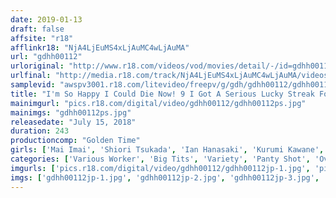 ```yaml
---
date: 2019-01-13
draft: false
affsite: "r18"
afflinkr18: "NjA4LjEuMS4xLjAuMC4wLjAuMA"
url: "gdhh00112"
urloriginal: "http://www.r18.com/videos/vod/movies/detail/-/id=gdhh00112"
urlfinal: "http://media.r18.com/track/NjA4LjEuMS4xLjAuMC4wLjAuMA/videos/vod/movies/detail/-/id=gdhh00112"
samplevid: "awspv3001.r18.com/litevideo/freepv/g/gdh/gdhh00112/gdhh00112_dmb_w.mp4"
title: "I'm So Happy I Could Die Now! 9 I Got A Serious Lucky Streak For A Day Full Of Excessive Sex! My Dreams Were Cumming True Over And Over Again, So Much That My Nose Wouldn't Stop Bleeding!"
mainimgurl: "pics.r18.com/digital/video/gdhh00112/gdhh00112ps.jpg"
mainimgs: "gdhh00112ps.jpg"
releasedate: "July 15, 2018"
duration: 243
productioncomp: "Golden Time"
girls: ['Mai Imai', 'Shiori Tsukada', 'Ian Hanasaki', 'Kurumi Kawane', 'Nene Sakura', 'Kurumi Tamaki', 'MIRANO', 'Rui Airi', 'Marina Yuzuki', 'Rina Yuzuki']
categories: ['Various Worker', 'Big Tits', 'Variety', 'Panty Shot', 'Over 4 Hours', 'Hi-Def']
imgurls: ['pics.r18.com/digital/video/gdhh00112/gdhh00112jp-1.jpg', 'pics.r18.com/digital/video/gdhh00112/gdhh00112jp-2.jpg', 'pics.r18.com/digital/video/gdhh00112/gdhh00112jp-3.jpg', 'pics.r18.com/digital/video/gdhh00112/gdhh00112jp-4.jpg', 'pics.r18.com/digital/video/gdhh00112/gdhh00112jp-5.jpg', 'pics.r18.com/digital/video/gdhh00112/gdhh00112jp-6.jpg', 'pics.r18.com/digital/video/gdhh00112/gdhh00112jp-7.jpg', 'pics.r18.com/digital/video/gdhh00112/gdhh00112jp-8.jpg', 'pics.r18.com/digital/video/gdhh00112/gdhh00112jp-9.jpg', 'pics.r18.com/digital/video/gdhh00112/gdhh00112jp-10.jpg', 'pics.r18.com/digital/video/gdhh00112/gdhh00112jp-11.jpg', 'pics.r18.com/digital/video/gdhh00112/gdhh00112jp-12.jpg', 'pics.r18.com/digital/video/gdhh00112/gdhh00112jp-13.jpg', 'pics.r18.com/digital/video/gdhh00112/gdhh00112jp-14.jpg', 'pics.r18.com/digital/video/gdhh00112/gdhh00112jp-15.jpg', 'pics.r18.com/digital/video/gdhh00112/gdhh00112jp-16.jpg', 'pics.r18.com/digital/video/gdhh00112/gdhh00112jp-17.jpg', 'pics.r18.com/digital/video/gdhh00112/gdhh00112jp-18.jpg', 'pics.r18.com/digital/video/gdhh00112/gdhh00112jp-19.jpg', 'pics.r18.com/digital/video/gdhh00112/gdhh00112jp-20.jpg']
imgs: ['gdhh00112jp-1.jpg', 'gdhh00112jp-2.jpg', 'gdhh00112jp-3.jpg', 'gdhh00112jp-4.jpg', 'gdhh00112jp-5.jpg', 'gdhh00112jp-6.jpg', 'gdhh00112jp-7.jpg', 'gdhh00112jp-8.jpg', 'gdhh00112jp-9.jpg', 'gdhh00112jp-10.jpg', 'gdhh00112jp-11.jpg', 'gdhh00112jp-12.jpg', 'gdhh00112jp-13.jpg', 'gdhh00112jp-14.jpg', 'gdhh00112jp-15.jpg', 'gdhh00112jp-16.jpg', 'gdhh00112jp-17.jpg', 'gdhh00112jp-18.jpg', 'gdhh00112jp-19.jpg', 'gdhh00112jp-20.jpg']
---
```

